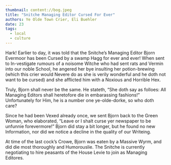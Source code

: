 ```yaml
---
thumbnail: content://bog.jpeg
title: "Snitche Managing Editor Cursed For Ever"
authors: Ye Olde Town Crier, Eli Buehler
date: 23
tags:
  - local
  - culture
---
```


Hark! Earlier to day, it was told that the Snitche’s Managing Editor Bjorn Evermoor has been Cursed by a swamp Hagg for ever and ever! When sent to In-vestigate rumours of a noisome Witche who had sent rats and Vermin into our noble School, he angered her bye insulting her potion-brewing (which this crier would Nevere do as she is verily wonderful and he doth not want to be cursed) and she afflicted him with a Noxious and Horrible Hex. 

Truly, Bjorn shall never be the same. He stateth, “She doth say as folloes: All Managing Editors shall heretofore die in embarassing fashions!” Unfortunately for Him, he is a number one ye-olde-dorke, so who doth care? 

Since he had been Vexed already once, we sent Bjorn back to the Green Woman, who elaborated, “Leave or I shalt curse yer newspaper to be unfunnie forevermore!” Bjorn did stay a bit longer, but he found no new Information, nor did we notice a decline in the quality of our Writeing.

At time of the last cock’s Crowe, Bjorn was eaten by a Massive Wyrm, and did die most thoroughly and Humorouslie. The Snitche is currently negotiating to hire peasants of the House Levie to join as Managing Editores.


